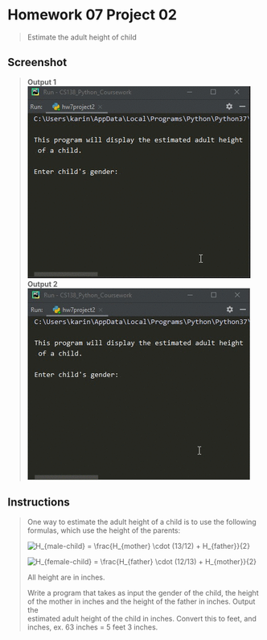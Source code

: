 # Homework 07 Project 02
> Estimate the adult height of child

## Screenshot
> **Output 1**
![screenshot](hw7project2_1.gif)
> **Output 2**
![screenshot](hw7project2_2.gif)

## Instructions
>  One way to estimate the adult height of a child is to use the following  
>  formulas, which use the height of the parents:  
>  
>  ![H_{male-child} = \frac{H_{mother} \cdot (13/12) + H_{father}}{2}](https://render.githubusercontent.com/render/math?math=H_%7Bmale-child%7D%20%3D%20%5Cfrac%7BH_%7Bmother%7D%20%5Ccdot%20(13%2F12)%20%2B%20H_%7Bfather%7D%7D%7B2%7D)
>  <!-- Hmale-child = ((Hmother * 13/12) + Hfather ) / 2  -->
>  ![H_{female-child} = \frac{H_{father} \cdot (12/13) + H_{mother}}{2}](https://render.githubusercontent.com/render/math?math=H_%7Bfemale-child%7D%20%3D%20%5Cfrac%7BH_%7Bfather%7D%20%5Ccdot%20(12%2F13)%20%2B%20H_%7Bmother%7D%7D%7B2%7D)
>  <!-- Hfemale-child = ((Hfather * 12/13) + Hmother ) / 2  -->  
>  
>  All height are in inches.  
>  
>  Write a program that takes as input the gender of the child, the height  
>  of the mother in inches and the height of the father in inches. Output the  
>  estimated adult height of the child in inches.  Convert this to feet, and  
>  inches, ex. 63 inches = 5 feet 3 inches.